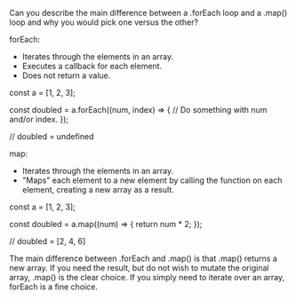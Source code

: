 Can you describe the main difference between a .forEach loop and a .map() loop and why you would pick one versus the other?

forEach:

- Iterates through the elements in an array.
- Executes a callback for each element.
- Does not return a value.


const a = [1, 2, 3];

const doubled = a.forEach((num, index) => {
  // Do something with num and/or index.
});

// doubled = undefined


map:

- Iterates through the elements in an array.
- "Maps" each element to a new element by calling the function on each element, creating a new array as a result.


const a = [1, 2, 3];

const doubled = a.map((num) => {
  return num * 2;
});

// doubled = [2, 4, 6]


The main difference between .forEach and .map() is that .map() returns a new array. If you need the result, but do not wish to mutate the original array, .map() is the clear choice. If you simply need to iterate over an array, forEach is a fine choice.